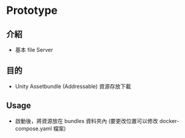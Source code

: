 # Prototype

## 介紹

- 基本 file Server 

## 目的

- Unity Assetbundle (Addressable) 資源存放下載

## Usage

- 啟動後，將資源放在 bundles 資料夾內 (要更改位置可以修改 docker-compose.yaml 檔案)

    
